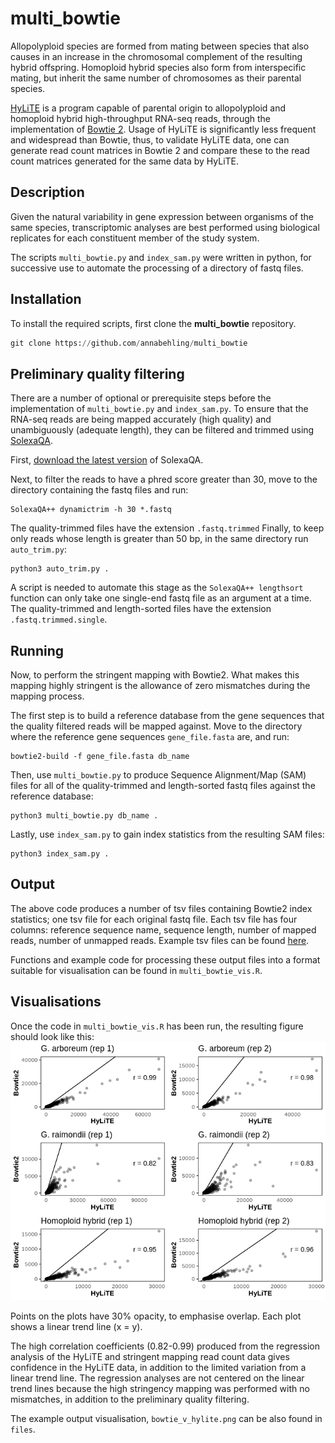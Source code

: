 # multi_bowtie
Allopolyploid species are formed from mating between species that also causes in an increase in the chromosomal complement of the resulting hybrid offspring. Homoploid hybrid species also form from interspecific mating, but inherit the same number of chromosomes as their parental species.

[HyLiTE](https://hylite.sourceforge.io/index.html) is a program capable of parental origin to allopolyploid and homoploid hybrid high-throughput RNA-seq reads, through the implementation of [Bowtie 2](http://bowtie-bio.sourceforge.net/bowtie2/index.shtml). Usage of HyLiTE is significantly less frequent and widespread than Bowtie, thus, to validate HyLiTE data, one can generate read count matrices in Bowtie 2 and compare these to the read count matrices generated for the same data by HyLiTE.

## Description
Given the natural variability in gene expression between organisms of the same species, transcriptomic analyses are best performed using biological replicates for each constituent member of the study system.

The scripts `multi_bowtie.py` and `index_sam.py` were written in python, for successive use to automate the processing of a directory of fastq files.

## Installation
To install the required scripts, first clone the **multi_bowtie** repository.
```python
git clone https://github.com/annabehling/multi_bowtie
```

## Preliminary quality filtering
There are a number of optional or prerequisite steps before the implementation of `multi_bowtie.py` and `index_sam.py`. To ensure that the RNA-seq reads are being mapped accurately (high quality) and unambiguously (adequate length), they can be filtered and trimmed using [SolexaQA](http://solexaqa.sourceforge.net/).

First, [download the latest version](https://sourceforge.net/projects/solexaqa/files/) of SolexaQA.

Next, to filter the reads to have a phred score greater than 30, move to the directory containing the fastq files and run:
```
SolexaQA++ dynamictrim -h 30 *.fastq
```

The quality-trimmed files have the extension `.fastq.trimmed`
Finally, to keep only reads whose length is greater than 50 bp, in the same directory run `auto_trim.py`:
```
python3 auto_trim.py .         
```
A script is needed to automate this stage as the `SolexaQA++ lengthsort` function can only take one single-end fastq file as an argument at a time.
The quality-trimmed and length-sorted files have the extension `.fastq.trimmed.single`.

## Running
Now, to perform the stringent mapping with Bowtie2. What makes this mapping highly stringent is the allowance of zero mismatches during the mapping process.

The first step is to build a reference database from the gene sequences that the quality filtered reads will be mapped against.
Move to the directory where the reference gene sequences `gene_file.fasta` are, and run:
```
bowtie2-build -f gene_file.fasta db_name
```

Then, use `multi_bowtie.py` to produce Sequence Alignment/Map (SAM) files for all of the quality-trimmed and length-sorted fastq files against the reference database:
```
python3 multi_bowtie.py db_name .
```

Lastly, use `index_sam.py` to gain index statistics from the resulting SAM files:
```
python3 index_sam.py .
```

## Output
The above code produces a number of tsv files containing Bowtie2 index statistics; one tsv file for each original fastq file.
Each tsv file has four columns: reference sequence name, sequence length, number of mapped reads, number of unmapped reads. Example tsv files can be found [here](https://github.com/annabehling/multi_bowtie/tree/master/files).

Functions and example code for processing these output files into a format suitable for visualisation can be found in `multi_bowtie_vis.R`.

## Visualisations

Once the code in `multi_bowtie_vis.R` has been run, the resulting figure should look like this:
![Image of example visualisation](files/bowtie_v_hylite.png)

Points on the plots have 30\% opacity, to emphasise overlap. Each plot shows a linear trend line (x = y).

The high correlation coefficients (0.82-0.99) produced from the regression analysis of the HyLiTE and stringent mapping read count data gives confidence in the HyLiTE data, in addition to the limited variation from a linear trend line. The regression analyses are not centered on the linear trend lines because the high stringency mapping was performed with no mismatches, in addition to the preliminary quality filtering.

The example output visualisation, `bowtie_v_hylite.png` can be also found in `files`.

